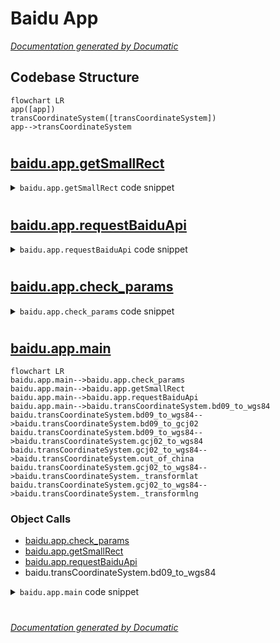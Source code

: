 # Baidu App

[_Documentation generated by Documatic_](https://www.documatic.com)

<!---Documatic-section-Codebase Structure-start--->
## Codebase Structure

<!---Documatic-block-system_architecture-start--->
```mermaid
flowchart LR
app([app])
transCoordinateSystem([transCoordinateSystem])
app-->transCoordinateSystem
```
<!---Documatic-block-system_architecture-end--->

# #
<!---Documatic-section-Codebase Structure-end--->

<!---Documatic-section-baidu.app.getSmallRect-start--->
## [baidu.app.getSmallRect](4-baidu_app.md#baidu.app.getSmallRect)

<!---Documatic-section-getSmallRect-start--->
<!---Documatic-block-baidu.app.getSmallRect-start--->
<details>
	<summary><code>baidu.app.getSmallRect</code> code snippet</summary>

```python
def getSmallRect(bigRect, windowSize, windowIndex):
    offset_x = (bigRect['right']['x'] - bigRect['left']['x']) / windowSize['xNum']
    offset_y = (bigRect['right']['y'] - bigRect['left']['y']) / windowSize['yNum']
    left_x = bigRect['left']['x'] + offset_x * (windowIndex % windowSize['xNum'])
    left_y = bigRect['left']['y'] + offset_y * (windowIndex // windowSize['yNum'])
    right_x = left_x + offset_x
    right_y = left_y + offset_y
    return str(left_y) + ',' + str(left_x) + ',' + str(right_y) + ',' + str(right_x)
```
</details>
<!---Documatic-block-baidu.app.getSmallRect-end--->
<!---Documatic-section-getSmallRect-end--->

# #
<!---Documatic-section-baidu.app.getSmallRect-end--->

<!---Documatic-section-baidu.app.requestBaiduApi-start--->
## [baidu.app.requestBaiduApi](4-baidu_app.md#baidu.app.requestBaiduApi)

<!---Documatic-section-requestBaiduApi-start--->
<!---Documatic-block-baidu.app.requestBaiduApi-start--->
<details>
	<summary><code>baidu.app.requestBaiduApi</code> code snippet</summary>

```python
def requestBaiduApi(keyWords, smallRect, baiduAk):
    pageNum = 0
    file = open(os.getcwd() + os.sep + 'data/result.txt', 'a+', encoding='utf-8')
    pois = []
    while True:
        try:
            URL = 'http://api.map.baidu.com/place/v2/search?query=' + keyWords + '&bounds=' + smallRect + '&output=json' + '&ak=' + baiduAk + '&scope=2' + '&page_size=20' + '&page_num=' + str(pageNum)
            print(URL)
            resp = requests.get(URL)
            res = json.loads(resp.text)
            if len(res['results']) == 0:
                print('返回结果为0')
                break
            else:
                for r in res['results']:
                    pois.append(r)
                    file.writelines(str(r).strip() + '\n')
            pageNum += 1
            time.sleep(1)
        except Exception as e:
            print('爬取失败，请查看输出的错误信息：', resp.text.strip())
            break
    return pois
```
</details>
<!---Documatic-block-baidu.app.requestBaiduApi-end--->
<!---Documatic-section-requestBaiduApi-end--->

# #
<!---Documatic-section-baidu.app.requestBaiduApi-end--->

<!---Documatic-section-baidu.app.check_params-start--->
## [baidu.app.check_params](4-baidu_app.md#baidu.app.check_params)

<!---Documatic-section-check_params-start--->
<!---Documatic-block-baidu.app.check_params-start--->
<details>
	<summary><code>baidu.app.check_params</code> code snippet</summary>

```python
def check_params():
    min_lng = BigRect['left']['x']
    max_lng = BigRect['right']['x']
    min_lat = BigRect['left']['y']
    max_lat = BigRect['right']['y']
    if int(min_lng) > int(max_lng):
        print('输入经度有误!，右上角的经度应该大于左下角的经度值')
        exit(0)
    if int(min_lat) > int(max_lat):
        print('输入经度有误!，右上角的纬度应该大于左下角的纬度值')
        exit(0)
```
</details>
<!---Documatic-block-baidu.app.check_params-end--->
<!---Documatic-section-check_params-end--->

# #
<!---Documatic-section-baidu.app.check_params-end--->

<!---Documatic-section-baidu.app.main-start--->
## [baidu.app.main](4-baidu_app.md#baidu.app.main)

<!---Documatic-section-main-start--->
```mermaid
flowchart LR
baidu.app.main-->baidu.app.check_params
baidu.app.main-->baidu.app.getSmallRect
baidu.app.main-->baidu.app.requestBaiduApi
baidu.app.main-->baidu.transCoordinateSystem.bd09_to_wgs84
baidu.transCoordinateSystem.bd09_to_wgs84-->baidu.transCoordinateSystem.bd09_to_gcj02
baidu.transCoordinateSystem.bd09_to_wgs84-->baidu.transCoordinateSystem.gcj02_to_wgs84
baidu.transCoordinateSystem.gcj02_to_wgs84-->baidu.transCoordinateSystem.out_of_china
baidu.transCoordinateSystem.gcj02_to_wgs84-->baidu.transCoordinateSystem._transformlat
baidu.transCoordinateSystem.gcj02_to_wgs84-->baidu.transCoordinateSystem._transformlng
```

### Object Calls

* [baidu.app.check_params](4-baidu_app.md#baidu.app.check_params)
* [baidu.app.getSmallRect](4-baidu_app.md#baidu.app.getSmallRect)
* [baidu.app.requestBaiduApi](4-baidu_app.md#baidu.app.requestBaiduApi)
* baidu.transCoordinateSystem.bd09_to_wgs84

<!---Documatic-block-baidu.app.main-start--->
<details>
	<summary><code>baidu.app.main</code> code snippet</summary>

```python
def main():
    check_params()
    all_pois = []
    for index in range(int(WindowSize['xNum'] * WindowSize['yNum'])):
        smallRect = getSmallRect(BigRect, WindowSize, index)
        print(smallRect)
        pois = requestBaiduApi(keyWords=KeyWord, smallRect=smallRect, baiduAk=baiduAk)
        all_pois.extend(pois)
        time.sleep(1)
    data_csv = {}
    (uids, names, provinces, citys, areas, addresses, lngs, lats) = ([], [], [], [], [], [], [], [])
    for poi in all_pois:
        if poi == None:
            continue
        uids.append(poi.get('uid'))
        names.append(poi.get('name'))
        provinces.append(poi.get('province'))
        citys.append(poi.get('city'))
        areas.append(poi.get('area'))
        addresses.append(poi.get('address'))
        location = poi['location']
        lng = location['lng']
        lat = location['lat']
        result = bd09_to_wgs84(float(lng), float(lat))
        lng = result[0]
        lat = result[1]
        lngs.append(lng)
        lats.append(lat)
    data_csv['uid'] = uids
    data_csv['name'] = names
    data_csv['province'] = provinces
    data_csv['city'] = citys
    data_csv['area'] = areas
    data_csv['address'] = addresses
    data_csv['lng'] = lngs
    data_csv['lat'] = lats
    df = pd.DataFrame(data_csv)
    data_path = os.getcwd() + os.sep + 'data' + os.sep
    if not os.path.exists(data_path):
        os.mkdir(data_path)
    df.to_csv(data_path + 'bmap-poi-' + KeyWord + '.csv', index=False, encoding='utf_8_sig')
```
</details>
<!---Documatic-block-baidu.app.main-end--->
<!---Documatic-section-main-end--->

# #
<!---Documatic-section-baidu.app.main-end--->

[_Documentation generated by Documatic_](https://www.documatic.com)